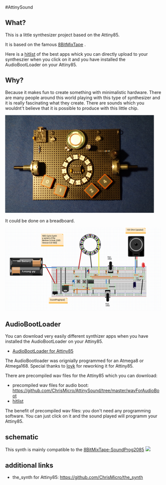 #AttinySound
## What?
This is a little synthesizer project based on the Attiny85.

It is based on the famous [8BitMixTape](https://github.com/8BitMixtape/8bitMixTape-SoundProg2085) . 

Here is a [hitlist](https://8bitmixtape.github.io/) of the best apps whick you can directly upload to your syntheszier when you click on it and you have installed the AudioBootLoader on your Attiny85.

## Why?

Because it makes fun to create something with minimalistic hardware. 
There are many people around this world playing with this type of synthesizer and it is really fascinating what they create.
There are sounds which you wouldnt't believe that it is possible to produce with this little chip.
 
<p align="left">
  <img src="/doc/NeoCycloSynth.PNG" width="480"/>
</p>

It could be done on a breadboard.

<p align="left">
  <img src="/doc/FritzingNeoCycloSynth.PNG" width="640"/>
</p>

## AudioBootLoader
You can download very easily different synthizer apps when you have installed the AudioBootLoader on your Attiny85.

* [AudioBootLoader for Attiny85](https://github.com/ChrisMicro/TinyAudioBoot)

The AudioBootloader was orignially programmed for an Atmega8 or Atmega168. 
Special thanks to [Ioyk](https://github.com/ATtinyTeenageRiot) for reworking it for Attiny85.

There are precompiled wav files for the Attiny85 which you can download:

* precompiled wav files for audio boot: https://github.com/ChrisMicro/AttinySound/tree/master/wavForAudioBoot
* [hitlist](https://8bitmixtape.github.io/)

The benefit of precompiled wav files: you don't need any programming software. 
You can just click on it and the sound played will programm your Attiny85. 


## schematic
This synth is mainly compatible to the [8BitMixTape-SoundProg2085](https://github.com/8BitMixtape/8bitMixTape-SoundProg2085) 
![](https://raw.githubusercontent.com/wiki/8BitMixtape/8bitMixTape-SoundProg2085/Schematics_85SoundProg_MixTape_V08.png)


## additional links

* the_synth for Attiny85: https://github.com/ChrisMicro/the_synth

